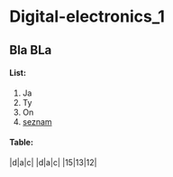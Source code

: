# Digital-electronics_1
## Bla BLa
#### List:
1. Ja
2. Ty
3. On
4. [seznam](https://www.seznam.cz)
#### Table:

|d|a|c|
|d|a|c|
|15|13|12|
